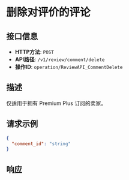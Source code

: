 # 删除对评价的评论

## 接口信息

- **HTTP方法**: `POST`
- **API路径**: `/v1/review/comment/delete`
- **操作ID**: `operation/ReviewAPI_CommentDelete`

## 描述

仅适用于拥有 Premium Plus 订阅的卖家。

## 请求示例

```json
{
  "comment_id": "string"
}
```

## 响应
